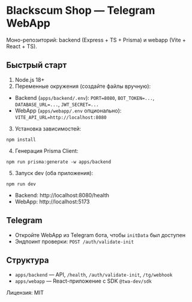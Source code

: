 # Blackscum Shop — Telegram WebApp

Моно-репозиторий: backend (Express + TS + Prisma) и webapp (Vite + React + TS).

## Быстрый старт

1. Node.js 18+
2. Переменные окружения (создайте файлы вручную):

- Backend (`apps/backend/.env`): `PORT=8080`, `BOT_TOKEN=...`, `DATABASE_URL=...`, `JWT_SECRET=...`
- WebApp (`apps/webapp/.env` опционально): `VITE_API_URL=http://localhost:8080`

3. Установка зависимостей:

```
npm install
```

4. Генерация Prisma Client:

```
npm run prisma:generate -w apps/backend
```

5. Запуск dev (оба приложения):

```
npm run dev
```

- Backend: http://localhost:8080/health
- WebApp: http://localhost:5173

## Telegram

- Откройте WebApp из Telegram бота, чтобы `initData` был доступен
- Эндпоинт проверки: `POST /auth/validate-init`

## Структура

- `apps/backend` — API, `/health`, `/auth/validate-init`, `/tg/webhook`
- `apps/webapp` — React-приложение с SDK `@twa-dev/sdk`

Лицензия: MIT
